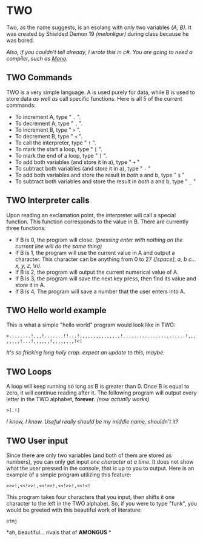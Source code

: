 # TWO

Two, as the name suggests, is an esolang with only two variables *(A, B)*. It was created by Shielded Demon 19 *(melonkgur)* during class because he was bored. 

*Also, if you couldn't tell already, I wrote this in c#. You are going to need a compiler, such as [Mono](https://www.mono-project.com/docs/about-mono/languages/csharp/).*

## TWO Commands

TWO is a very simple language. A is used purely for data, while B is used to store data *as well as* call specific functions. Here is all 5 of the current commands: 
- To increment A, type " `.` ".
- To decrement A, type " `,` ".
- To increment B, type " `>` ".
- To decrement B, type " `<` ".
- To call the interpreter, type " `!` ". 
- To mark the start a loop, type " `[` ".
- To mark the end of a loop, type " `]` ".
- To add both variables (and store it in a), type " `+` "
- To subtract both variables (and store it in a), type " `-` "
- To add both variables and store the result in *both* a and b, type " `$` "
- To subtract both variables and store the result in *both* a and b, type " `_` "

## TWO Interpreter calls

Upon reading an exclamation point, the interpreter will call a special function. This function corresponds to the value in B. There are currently three functions:   
- If B is 0, the program will close. *(pressing enter with nothing on the current line will do the same thing)*
- If B is 1, the program will use the current value in A and output a character. This character can be anything from 0 to 27 *([space], a, b c... x, y, z, \n)*.
- If B is 2, the program will output the current numerical value of A.
- If B is 3, the program will save the next key press, then find its value and store it in A.
- If B is 4, The program will save a number that the user enters into A.

## TWO Hello world example

This is what a simple "hello world" program would look like in TWO:  

`>........!,,,!.......!!...!,,,,,,,,,,,,,,,!.......................!,,,,,,,,!...!,,,,,,!,,,,,,,,!<!`

*It's so fricking long holy crap. expect an update to this, maybe.*

## TWO Loops

A loop will keep running so long as B is greater than 0. Once B is equal to zero, it will continue reading after it. The following program will output every letter in the TWO alphabet, **forever**. *(now actually works)*

`>[.!]`

*I know, I know. Useful really should be my middle name, shouldn't it?*

## TWO User input

Since there are only two variables (and both of them are stored as numbers), you can only get input *one character at a time*. It does not show what the user pressed in the console, that is up to you to output. Here is an example of a simple program utilizing this feature:

`>>>!,<<!>>!,<<!>>!,<<!>>!,<<!<!`

This program takes four characters that you input, then shifts it one character to the left in the TWO alphabet. So, if you were to type "funk", you would be greeted with this beautiful work of literature:

`etmj`

*ah, beautiful... rivals that of **AMONGUS** *
